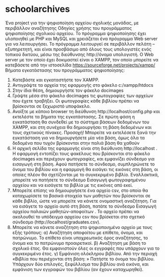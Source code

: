 # schoolarchives
Ένα project για την ψηφιοποίηση αρχείου σχολικής μονάδας, με περιβάλλον αναζήτησης
Οδηγίες χρήσης του προγράμματος ψηφιοποίησης σχολικού αρχείου. 
Το πρόγραμμα ψηφιοποίησης έχει υλοποιηθεί με PHP και MySQL και χρειάζεται ένα πρόγραμμα Web server για να λειτουργήσει. Το πρόγραμμα λειτουργεί σε περιβάλλον πελάτη – εξυπηρετητή, και είναι προσβάσιμο από όλους τους υπολογιστές ενός τοπικού δικτύου, μέσω της διεύθυνσης http://όνομα υπολογιστή. Ο Web server με τον οποίο έχει δοκιμαστεί  είναι ο XAMPP, τον οποίο μπορείτε να κατεβάσετε από την ιστοσελίδα https://sourceforge.net/projects/xampp/
Βήματα εγκατάστασης του προγράμματος ψηφιοποίησης:
1) Κατεβάστε και εγκαταστήστε τον XAMPP. 
2) Αντιγράψτε τα αρχεία της εφαρμογής στο φάκελο c:/xampp/htdocs
3) Στην ίδια θέση, δημιουργήστε τον φάκελο docimages
4) Γράψτε μέσα στο φάκελο docimages τις φωτογραφίες των αρχείων που έχετε τραβήξει. Οι φωτογραφίες κάθε βιβλίου πρέπει να  βρίσκονται σε ξεχωριστό υποφάκελο.
5) Ανοίξτε με κάποιο browser τη διεύθυνση http://localhost/config.php και εκτελέστε τα βήματα της εγκατάστασης. Σε πρώτη φάση η εγκατάσταση θα συνδεθεί με το σύστημα βάσεων δεδομένων του XAMPP, και στη συνέχεια θα δημιουργήσει τη βάση δεδομένων και τους σχετικούς πίνακες. 
Προσοχή! Μπορείτε να εκτελέσετε ξανά την εγκατάσταση για να δημιουργήσετε μία νέα βάση, όμως όλα τα δεδομένα που τυχόν βρίσκονται στην παλιά βάση θα χαθούν
6) Η αρχική σελίδα της εφαρμογής είναι στη διεύθυνση http://localhost . Η εφαρμογή εντοπίζει τους φακέλους που βρίσκονται στο φάκελο docimages και περιέχουν φωτογραφίες, και εμφανίζει σύνδεσμο για εισαγωγή στη βάση. Αφού πατήσετε το σύνδεσμο, συμπληρώνετε το όνομα του βιβλίου και η εφαρμογή θα εισάγει τις εικόνες στη βάση, οι οποίες πλέον θα σχετίζονται με το συγκεκριμένο βιβλίο. Εναλλακτικά, μπορείτε να πατήσετε το σύνδεσμο Εισαγωγή φωτογραφημένου αρχείου  και να εισάγετε τα βιβλία με τις εικόνες από εκεί.
7) Μπορείτε επίσης να δημιουργήσετε ένα αρχείο csv, στο οποίο θα καταχωρίσετε τα βασικά στοιχεία των μαθητών που βρίσκονται σε κάθε βιβλίο, ώστε να μπορείτε να κάνετε ονομαστική αναζήτηση. Για να εισάγετε το αρχείο αυτό στη βάση, πατάτε το σύνδεσμο Εισαγωγή αρχείου παλαιών μαθητών-αποφοίτων . Το αρχείο πρέπει να ακολουθεί το υπόδειγμα αρχείου csv που βρίσκεται στο σχετικό σύνδεσμο (http://localhost/graduates.csv). 
8) Μπορείτε να κάνετε αναζήτηση στο ψηφιοποιημένο αρχείο με τους εξής τρόπους:
α) Αναζήτηση αποφοίτου με επίθετο, όνομα, και πατρώνυμο. Το επίθετο είναι υποχρεωτικός όρος αναζήτησης, το όνομα και το πατρώνυμο προαιρετικοί.
β) Αναζήτηση με βάση το σχολικό έτος. Θα εμφανιστούν όλες οι εγγραφές που υπάρχουν για το συγκεκριμένο έτος.
γ) Εμφάνιση ολόκληρου βιβλίου. Από την περιοχή «Βιβλία που περιέχονται στη βάση: » Πατήστε το όνομα του βιβλίου. Υπάρχουν δύο επιλογές, ξεφύλλισμα του βιβλίου ανά εικόνα, και εμφάνιση των εγγραφών του βιβλίου (αν έχουν καταχωρηθεί).
